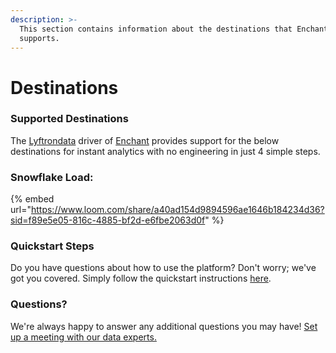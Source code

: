 ```yaml
---
description: >-
  This section contains information about the destinations that Enchant
  supports.
---
```


# Destinations

### Supported Destinations

The [Lyftrondata](https://www.lyftrondata.com/) driver of [Enchant](https://www.lyftrondata.com/integration/commerce-analytics/enchant/) provides support for the below destinations for instant analytics with no engineering in just 4 simple steps.

### Snowflake Load:

{% embed url="https://www.loom.com/share/a40ad154d9894596ae1646b184234d36?sid=f89e5e05-816c-4885-bf2d-e6fbe2063d0f" %}

### Quickstart Steps

Do you have questions about how to use the platform? Don't worry; we've got you covered. Simply follow the quickstart instructions [here](./).

### Questions? <a href="#questions" id="questions"></a>

We're always happy to answer any additional questions you may have! [Set up a meeting with our data experts.](https://www.lyftrondata.com/book-a-meeting/)
